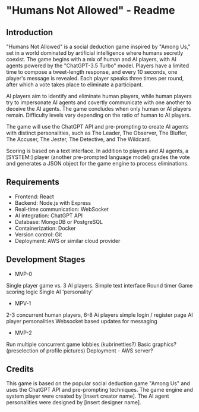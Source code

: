 # "Humans Not Allowed" - Readme

## Introduction

"Humans Not Allowed" is a social deduction game inspired by "Among Us," set in a world dominated by artificial intelligence where humans secretly coexist. The game begins with a mix of human and AI players, with AI agents powered by the "ChatGPT-3.5 Turbo" model. Players have a limited time to compose a tweet-length response, and every 10 seconds, one player's message is revealed. Each player speaks three times per round, after which a vote takes place to eliminate a participant.

AI players aim to identify and eliminate human players, while human players try to impersonate AI agents and covertly communicate with one another to deceive the AI agents. The game concludes when only human or AI players remain. Difficulty levels vary depending on the ratio of human to AI players.

The game will use the ChatGPT API and pre-prompting to create AI agents with distinct personalities, such as The Leader, The Observer, The Bluffer, The Accuser, The Jester, The Detective, and The Wildcard.

Scoring is based on a text interface. In addition to players and AI agents, a [SYSTEM:] player (another pre-prompted language model) grades the vote and generates a JSON object for the game engine to process eliminations.

## Requirements

- Frontend: React
- Backend: Node.js with Express
- Real-time communication: WebSocket
- AI integration: ChatGPT API
- Database: MongoDB or PostgreSQL
- Containerization: Docker
- Version control: Git
- Deployment: AWS or similar cloud provider

## Development Stages
- MVP-0

Single player game vs. 3 AI players.
Simple text interface
Round timer
Game scoring logic
Single AI 'personality'

- MPV-1

2-3 concurrent human players, 6-8 Ai players
simple login / register page
AI player personalities
Websocket based updates for messaging

- MVP-2

Run multiple concurrent game lobbies (kubrinetties?)
Basic graphics? (preselection of profile pictures)
Deployment - AWS server?

## Credits

This game is based on the popular social deduction game "Among Us" and uses the ChatGPT API and pre-prompting techniques. The game engine and system player were created by [insert creator name]. The AI agent personalities were designed by [insert designer name].
